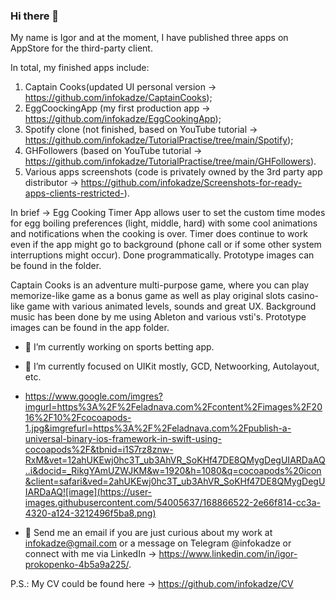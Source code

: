 ### Hi there 👋

My name is Igor and at the moment, I have published three apps on AppStore for the third-party client.

In total, my finished apps include:

  1) Captain Cooks(updated UI personal version -> https://github.com/infokadze/CaptainCooks);
  2) EggCoockingApp (my first production app -> https://github.com/infokadze/EggCookingApp);
  3) Spotify clone (not finished, based on YouTube tutorial -> https://github.com/infokadze/TutorialPractise/tree/main/Spotify);
  4) GHFollowers (based on YouTube tutorial -> https://github.com/infokadze/TutorialPractise/tree/main/GHFollowers).
  5) Various apps screenshots (code is privately owned by the 3rd party app distributor -> https://github.com/infokadze/Screenshots-for-ready-apps-clients-restricted-).
  
In brief ->
Egg Cooking Timer App allows user to set the custom time modes for egg boiling preferences (light, middle, hard) with some cool animations and notifications  when the cooking is over. Timer does continue to work even if the app might go to background (phone call or if some other system interruptions might occur). Done programmatically.
Prototype images can be found in the folder.

Captain Cooks is an adventure multi-purpose game, where you can play memorize-like game as a bonus game as well as play original slots casino-like game with various animated levels, sounds and great UX. Background music has been done by me using Ableton and various vsti's.
Prototype images can be found in the app folder.

- 🔭 I’m currently working on sports betting app.
- 🌱 I’m currently focused on UIKit mostly, GCD, Netwoorking, Autolayout, etc.
- https://www.google.com/imgres?imgurl=https%3A%2F%2Feladnava.com%2Fcontent%2Fimages%2F2016%2F10%2Fcocoapods-1.jpg&imgrefurl=https%3A%2F%2Feladnava.com%2Fpublish-a-universal-binary-ios-framework-in-swift-using-cocoapods%2F&tbnid=i1S7rz8znw-RxM&vet=12ahUKEwj0hc3T_ub3AhVR_SoKHf47DE8QMygDegUIARDaAQ..i&docid=_RikgYAmUZWJKM&w=1920&h=1080&q=cocoapods%20icon&client=safari&ved=2ahUKEwj0hc3T_ub3AhVR_SoKHf47DE8QMygDegUIARDaAQ![image](https://user-images.githubusercontent.com/54005637/168866522-2e66f814-cc3a-4320-a124-3212496f5ba8.png)

- 💬 Send me an email if you are just curious about my work at infokadze@gmail.com or a message on Telegram @infokadze or connect with me via LinkedIn -> https://www.linkedin.com/in/igor-prokopenko-4b5a9a225/.

P.S.: My CV could be found here -> https://github.com/infokadze/CV
